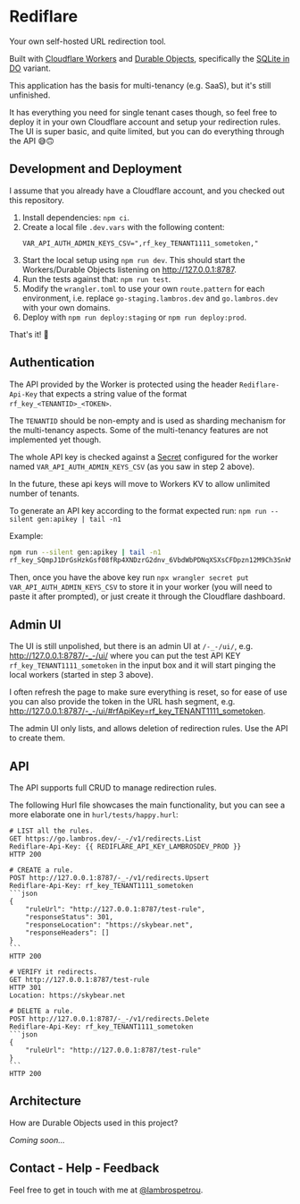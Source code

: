 # Rediflare

Your own self-hosted URL redirection tool.

Built with [Cloudflare Workers](https://developers.cloudflare.com/workers/) and [Durable Objects](https://developers.cloudflare.com/durable-objects/), specifically the [SQLite in DO](https://blog.cloudflare.com/sqlite-in-durable-objects/) variant.

This application has the basis for multi-tenancy (e.g. SaaS), but it's still unfinished.

It has everything you need for single tenant cases though, so feel free to deploy it in your own Cloudflare account and setup your redirection rules.
The UI is super basic, and quite limited, but you can do everything through the API 😅🙃

## Development and Deployment

I assume that you already have a Cloudflare account, and you checked out this repository.

1. Install dependencies: `npm ci`.
2. Create a local file `.dev.vars` with the following content:
    ```
    VAR_API_AUTH_ADMIN_KEYS_CSV=",rf_key_TENANT1111_sometoken,"
    ```
3. Start the local setup using `npm run dev`. This should start the Workers/Durable Objects listening on <http://127.0.0.1:8787>.
4. Run the tests against that: `npm run test`.
5. Modify the `wrangler.toml` to use your own `route.pattern` for each environment, i.e. replace `go-staging.lambros.dev` and `go.lambros.dev` with your own domains.
6. Deploy with `npm run deploy:staging` or `npm run deploy:prod`.

That's it! 🥳

## Authentication

The API provided by the Worker is protected using the header `Rediflare-Api-Key` that expects a string value of the format `rf_key_<TENANTID>_<TOKEN>`.

The `TENANTID` should be non-empty and is used as sharding mechanism for the multi-tenancy aspects. Some of the multi-tenancy features are not implemented yet though.

The whole API key is checked against a [Secret](https://developers.cloudflare.com/workers/configuration/secrets/) configured for the worker named `VAR_API_AUTH_ADMIN_KEYS_CSV` (as you saw in step 2 above).

In the future, these api keys will move to Workers KV to allow unlimited number of tenants.

To generate an API key according to the format expected run: `npm run --silent gen:apikey | tail -n1`

Example:
```sh
npm run --silent gen:apikey | tail -n1
rf_key_SQmpJ1DrGsHzkGsf08fRp4XNDzrG2dnv_6VbdWbPDNqXSXsCFDpzn12M9Ch3SnkMMGrN0
```

Then, once you have the above key run `npx wrangler secret put VAR_API_AUTH_ADMIN_KEYS_CSV` to store it in your worker (you will need to paste it after prompted), or just create it through the Cloudflare dashboard.

## Admin UI

The UI is still unpolished, but there is an admin UI at `/-_-/ui/`, e.g. <http://127.0.0.1:8787/-_-/ui/> where you can put the test API KEY `rf_key_TENANT1111_sometoken` in the input box and it will start pinging the local workers (started in step 3 above).

I often refresh the page to make sure everything is reset, so for ease of use you can also provide the token in the URL hash segment, e.g. <http://127.0.0.1:8787/-_-/ui/#rfApiKey=rf_key_TENANT1111_sometoken>.

The admin UI only lists, and allows deletion of redirection rules.
Use the API to create them.

## API

The API supports full CRUD to manage redirection rules.

The following Hurl file showcases the main functionality, but you can see a more elaborate one in `hurl/tests/happy.hurl`:

    # LIST all the rules.
    GET https://go.lambros.dev/-_-/v1/redirects.List
    Rediflare-Api-Key: {{ REDIFLARE_API_KEY_LAMBROSDEV_PROD }}
    HTTP 200

    # CREATE a rule.
    POST http://127.0.0.1:8787/-_-/v1/redirects.Upsert
    Rediflare-Api-Key: rf_key_TENANT1111_sometoken
    ```json
    {
        "ruleUrl": "http://127.0.0.1:8787/test-rule",
        "responseStatus": 301,
        "responseLocation": "https://skybear.net",
        "responseHeaders": []
    }
    ```
    HTTP 200

    # VERIFY it redirects.
    GET http://127.0.0.1:8787/test-rule
    HTTP 301
    Location: https://skybear.net

    # DELETE a rule.
    POST http://127.0.0.1:8787/-_-/v1/redirects.Delete
    Rediflare-Api-Key: rf_key_TENANT1111_sometoken
    ```json
    {
        "ruleUrl": "http://127.0.0.1:8787/test-rule"
    }
    ```
    HTTP 200 

## Architecture

How are Durable Objects used in this project?

_Coming soon..._

## Contact - Help - Feedback

Feel free to get in touch with me at [@lambrospetrou](https://x.com/LambrosPetrou).
